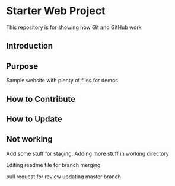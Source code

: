 # Starter Web Project

This repository is for showing how Git and GitHub work

## Introduction

## Purpose

Sample website with plenty of files for demos

## How to Contribute

## How to Update

## Not working

Add some stuff for staging.
Adding more stuff in working directory

Editing readme file for branch merging

pull request for review
updating master branch

